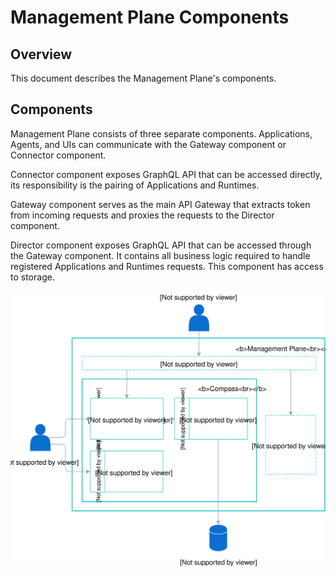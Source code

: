 # Management Plane Components

## Overview

This document describes the Management Plane's components.

## Components

Management Plane consists of three separate components. Applications, Agents, and UIs can communicate with the Gateway component or Connector component.

Connector component exposes GraphQL API that can be accessed directly, its responsibility is the pairing of Applications and Runtimes.

Gateway component serves as the main API Gateway that extracts token from incoming requests and proxies the requests to the Director component.

Director component exposes GraphQL API that can be accessed through the Gateway component. It contains all business logic required to handle registered Applications and Runtimes requests. This component has access to storage.

![Management Plane Components](./assets/mp-components.svg)
